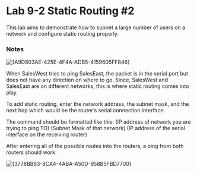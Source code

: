 # Lab 9-2 Static Routing #2

This lab aims to demonstrate how to subnet a large number of users on a network and configure static routing properly.

### Notes



![{A9D803AE-425E-4F4A-ADB5-4159605FF846}](https://github.com/user-attachments/assets/2571e6c3-05d7-43a2-a0c9-fdb70d163eb9)


When SalesWest tries to ping SalesEast, the packet is in the serial port but does not have any direction on where to go. Since, SalesWest and SalesEast are on different networks, this is where static routing comes into play.

To add static routing, enter the network address, the subnet mask, and the next hop which would be the router’s serial connection interface.

The command should be formatted like this: (IP address of network you are trying to ping TO) (Subnet Mask of that network) (IP address of the serial interface on the receiving router)

After entering all of the possible routes into the routers, a ping from both routers should work.

![{3778BB93-8CA4-4ABA-A50D-958B5FBD7700}](https://github.com/user-attachments/assets/3174d53e-1102-45db-ba30-fb5f8010bc65)


